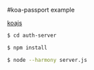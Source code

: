 #koa-passport example

[koajs](http://koajs.com/)

```sh
$ cd auth-server

$ npm install

$ node --harmony server.js
